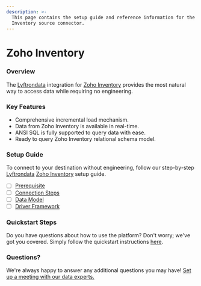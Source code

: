```yaml
---
description: >-
  This page contains the setup guide and reference information for the Zoho
  Inventory source connector.
---
```


# Zoho Inventory

### Overview

The [Lyftrondata](https://www.lyftrondata.com/) integration for [Zoho Inventory](https://www.lyftrondata.com/integration/business-analytics/zoho-inventory/) provides the most natural way to access data while requiring no engineering.

### Key Features

* Comprehensive incremental load mechanism.
* Data from Zoho Inventory is available in real-time.
* ANSI SQL is fully supported to query data with ease.
* Ready to query Zoho Inventory relational schema model.

### Setup Guide

To connect to your destination without engineering, follow our step-by-step [Lyftrondata](https://www.lyftrondata.com/) [Zoho Inventory](https://www.lyftrondata.com/integration/business-analytics/zoho-inventory/) setup guide.

* [ ] [Prerequisite](prerequisite.md)
* [ ] [Connection Steps](connection-steps.md)
* [ ] [Data Model](data-model/erd.md)
* [ ] [Driver Framework](driver-framework/)

### Quickstart Steps

Do you have questions about how to use the platform? Don't worry; we've got you covered. Simply follow the quickstart instructions [here](broken-reference).

### Questions? <a href="#questions" id="questions"></a>

We're always happy to answer any additional questions you may have! [Set up a meeting with our data experts.](https://www.lyftrondata.com/book-a-meeting/)
